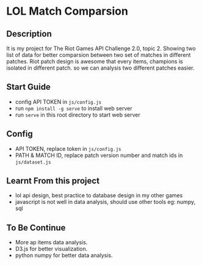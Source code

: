 # LOL Match Comparsion

## Description

It is my project for The Riot Games API Challenge 2.0, topic 2. Showing two list of data for better comparsion between two set of matches in different patches. Riot patch design is awesome that every items, champions is isolated in different patch. so we can analysis two different patches easier.

## Start Guide

- config API TOKEN in `js/config.js`
- run `npm install -g serve` to install web server
- run `serve` in this root directory to start web server

## Config

- API TOKEN, replace token in `js/config.js`
- PATH & MATCH ID, replace patch version number and match ids in `js/dataset.js`

## Learnt From this project

- lol api design, best practice to database design in my other games
- javascript is not well in data analysis, should use other tools eg: numpy, sql

## To Be Continue

- More ap items data analysis.
- D3.js for better visualization.
- python numpy for better data analysis.